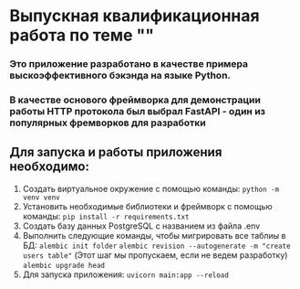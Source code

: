 # Выпускная квалификационная работа по теме ""

### Это приложение разработано в качестве примера выскоэффективного бэкэнда на языке Python.
### В качестве основого фреймворка для демонстрации работы HTTP протокола был выбрал FastAPI - один из популярных фремворков для разработки

## Для запуска и работы приложения необходимо:
1. Создать виртуальное окружение с помощью команды:
```python -m venv venv```
2. Установить необходимые библиотеки и фреймворк с помощью команды:
```pip install -r requirements.txt```
3. Создать базу данных PostgreSQL с названием из файла .env
4. Выполнить следующие команды, чтобы мигрировать все таблиы в БД:
```alembic init folder```
```alembic revision --autogenerate -m "create users table"``` (Этот шаг мы пропускаем, если не ведем разработку)
```alembic upgrade head```
5. Для запуска приложения:
```uvicorn main:app --reload```
